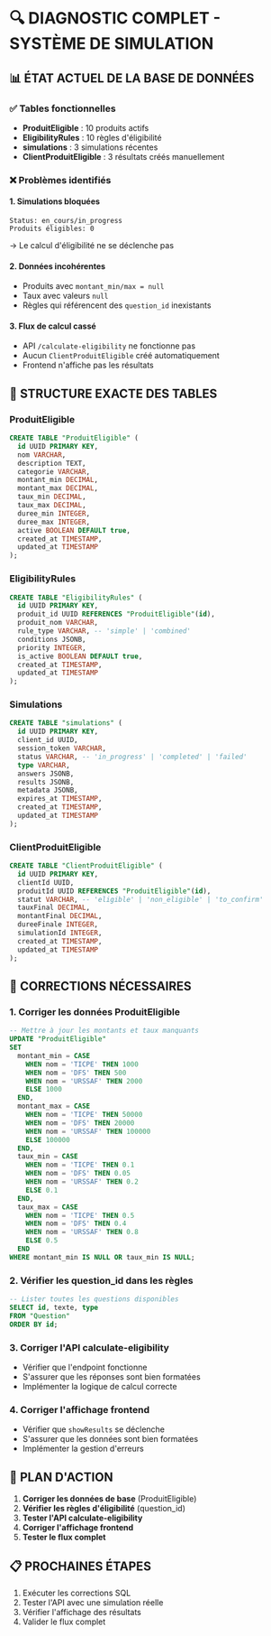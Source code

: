 # 🔍 DIAGNOSTIC COMPLET - SYSTÈME DE SIMULATION

## 📊 ÉTAT ACTUEL DE LA BASE DE DONNÉES

### ✅ Tables fonctionnelles
- **ProduitEligible** : 10 produits actifs
- **EligibilityRules** : 10 règles d'éligibilité
- **simulations** : 3 simulations récentes
- **ClientProduitEligible** : 3 résultats créés manuellement

### ❌ Problèmes identifiés

#### 1. **Simulations bloquées**
```
Status: en_cours/in_progress
Produits éligibles: 0
```
→ Le calcul d'éligibilité ne se déclenche pas

#### 2. **Données incohérentes**
- Produits avec `montant_min/max = null`
- Taux avec valeurs `null`
- Règles qui référencent des `question_id` inexistants

#### 3. **Flux de calcul cassé**
- API `/calculate-eligibility` ne fonctionne pas
- Aucun `ClientProduitEligible` créé automatiquement
- Frontend n'affiche pas les résultats

## 🎯 STRUCTURE EXACTE DES TABLES

### ProduitEligible
```sql
CREATE TABLE "ProduitEligible" (
  id UUID PRIMARY KEY,
  nom VARCHAR,
  description TEXT,
  categorie VARCHAR,
  montant_min DECIMAL,
  montant_max DECIMAL,
  taux_min DECIMAL,
  taux_max DECIMAL,
  duree_min INTEGER,
  duree_max INTEGER,
  active BOOLEAN DEFAULT true,
  created_at TIMESTAMP,
  updated_at TIMESTAMP
);
```

### EligibilityRules
```sql
CREATE TABLE "EligibilityRules" (
  id UUID PRIMARY KEY,
  produit_id UUID REFERENCES "ProduitEligible"(id),
  produit_nom VARCHAR,
  rule_type VARCHAR, -- 'simple' | 'combined'
  conditions JSONB,
  priority INTEGER,
  is_active BOOLEAN DEFAULT true,
  created_at TIMESTAMP,
  updated_at TIMESTAMP
);
```

### Simulations
```sql
CREATE TABLE "simulations" (
  id UUID PRIMARY KEY,
  client_id UUID,
  session_token VARCHAR,
  status VARCHAR, -- 'in_progress' | 'completed' | 'failed'
  type VARCHAR,
  answers JSONB,
  results JSONB,
  metadata JSONB,
  expires_at TIMESTAMP,
  created_at TIMESTAMP,
  updated_at TIMESTAMP
);
```

### ClientProduitEligible
```sql
CREATE TABLE "ClientProduitEligible" (
  id UUID PRIMARY KEY,
  clientId UUID,
  produitId UUID REFERENCES "ProduitEligible"(id),
  statut VARCHAR, -- 'eligible' | 'non_eligible' | 'to_confirm'
  tauxFinal DECIMAL,
  montantFinal DECIMAL,
  dureeFinale INTEGER,
  simulationId INTEGER,
  created_at TIMESTAMP,
  updated_at TIMESTAMP
);
```

## 🔧 CORRECTIONS NÉCESSAIRES

### 1. **Corriger les données ProduitEligible**
```sql
-- Mettre à jour les montants et taux manquants
UPDATE "ProduitEligible" 
SET 
  montant_min = CASE 
    WHEN nom = 'TICPE' THEN 1000
    WHEN nom = 'DFS' THEN 500
    WHEN nom = 'URSSAF' THEN 2000
    ELSE 1000
  END,
  montant_max = CASE 
    WHEN nom = 'TICPE' THEN 50000
    WHEN nom = 'DFS' THEN 20000
    WHEN nom = 'URSSAF' THEN 100000
    ELSE 100000
  END,
  taux_min = CASE 
    WHEN nom = 'TICPE' THEN 0.1
    WHEN nom = 'DFS' THEN 0.05
    WHEN nom = 'URSSAF' THEN 0.2
    ELSE 0.1
  END,
  taux_max = CASE 
    WHEN nom = 'TICPE' THEN 0.5
    WHEN nom = 'DFS' THEN 0.4
    WHEN nom = 'URSSAF' THEN 0.8
    ELSE 0.5
  END
WHERE montant_min IS NULL OR taux_min IS NULL;
```

### 2. **Vérifier les question_id dans les règles**
```sql
-- Lister toutes les questions disponibles
SELECT id, texte, type 
FROM "Question" 
ORDER BY id;
```

### 3. **Corriger l'API calculate-eligibility**
- Vérifier que l'endpoint fonctionne
- S'assurer que les réponses sont bien formatées
- Implémenter la logique de calcul correcte

### 4. **Corriger l'affichage frontend**
- Vérifier que `showResults` se déclenche
- S'assurer que les données sont bien formatées
- Implémenter la gestion d'erreurs

## 🚀 PLAN D'ACTION

1. **Corriger les données de base** (ProduitEligible)
2. **Vérifier les règles d'éligibilité** (question_id)
3. **Tester l'API calculate-eligibility**
4. **Corriger l'affichage frontend**
5. **Tester le flux complet**

## 📋 PROCHAINES ÉTAPES

1. Exécuter les corrections SQL
2. Tester l'API avec une simulation réelle
3. Vérifier l'affichage des résultats
4. Valider le flux complet
